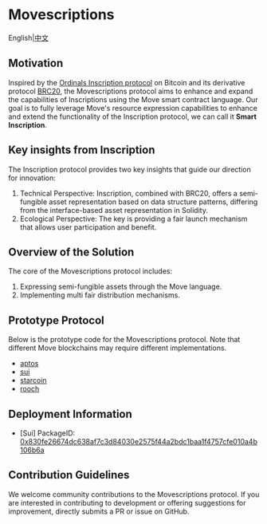 # Movescriptions

English|[中文](README.zh.md)

## Motivation

Inspired by the [Ordinals Inscription protocol](https://docs.ordinals.com/) on Bitcoin and its derivative protocol [BRC20](https://layer1.gitbook.io/layer1-foundation/protocols/brc-20/documentation), the Movescriptions protocol aims to enhance and expand the capabilities of Inscriptions using the Move smart contract language. Our goal is to fully leverage Move's resource expression capabilities to enhance and extend the functionality of the Inscription protocol, we can call it **Smart Inscription**.

## Key insights from Inscription

The Inscription protocol provides two key insights that guide our direction for innovation:

1. Technical Perspective: Inscription, combined with BRC20, offers a semi-fungible asset representation based on data structure patterns, differing from the interface-based asset representation in Solidity.
2. Ecological Perspective: The key is providing a fair launch mechanism that allows user participation and benefit.

## Overview of the Solution

The core of the Movescriptions protocol includes:

1. Expressing semi-fungible assets through the Move language.
2. Implementing multi fair distribution mechanisms.

## Prototype Protocol

Below is the prototype code for the Movescriptions protocol. Note that different Move blockchains may require different implementations.

* [aptos](./aptos/)
* [sui](./sui/)
* [starcoin](./starcoin/)
* [rooch](./rooch/)

## Deployment Information

* [Sui] PackageID: [0x830fe26674dc638af7c3d84030e2575f44a2bdc1baa1f4757cfe010a4b106b6a](https://suiexplorer.com/object/0x830fe26674dc638af7c3d84030e2575f44a2bdc1baa1f4757cfe010a4b106b6a)

## Contribution Guidelines

We welcome community contributions to the Movescriptions protocol. If you are interested in contributing to development or offering suggestions for improvement, directly submits a PR or issue on GitHub. 